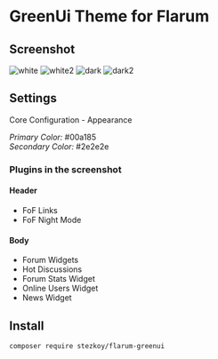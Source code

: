 # GreenUi Theme for Flarum

## Screenshot
 ![white](https://mascloud.ru/wp-content/uploads/2024/12/1.png)
 ![white2](https://mascloud.ru/wp-content/uploads/2024/12/12.png)
 ![dark](https://mascloud.ru/wp-content/uploads/2024/12/2.png)
 ![dark2](https://mascloud.ru/wp-content/uploads/2024/12/22.png)

## Settings
Core Configuration - Appearance  
  
_Primary Color:_ #00a185  
_Secondary Color:_ #2e2e2e

### Plugins in the screenshot

#### Header  
- FoF Links  
- FoF Night Mode  

#### Body  
- Forum Widgets  
- Hot Discussions  
- Forum Stats Widget  
- Online Users Widget  
- News Widget  


## Install  
```
composer require stezkoy/flarum-greenui
```
